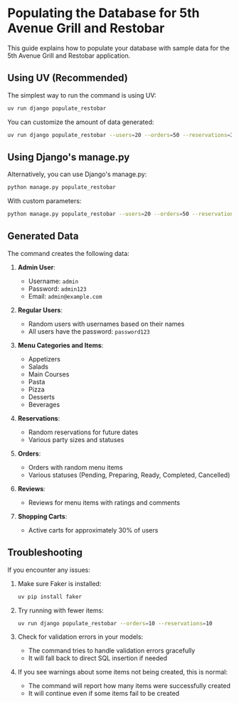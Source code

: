 # Populating the Database for 5th Avenue Grill and Restobar

This guide explains how to populate your database with sample data for the 5th Avenue Grill and Restobar application.

## Using UV (Recommended)

The simplest way to run the command is using UV:

```bash
uv run django populate_restobar
```

You can customize the amount of data generated:

```bash
uv run django populate_restobar --users=20 --orders=50 --reservations=30 --reviews=100
```

## Using Django's manage.py

Alternatively, you can use Django's manage.py:

```bash
python manage.py populate_restobar
```

With custom parameters:

```bash
python manage.py populate_restobar --users=20 --orders=50 --reservations=30 --reviews=100
```

## Generated Data

The command creates the following data:

1. **Admin User**:
   - Username: `admin`
   - Password: `admin123`
   - Email: `admin@example.com`

2. **Regular Users**:
   - Random users with usernames based on their names
   - All users have the password: `password123`

3. **Menu Categories and Items**:
   - Appetizers
   - Salads
   - Main Courses
   - Pasta
   - Pizza
   - Desserts
   - Beverages

4. **Reservations**:
   - Random reservations for future dates
   - Various party sizes and statuses

5. **Orders**:
   - Orders with random menu items
   - Various statuses (Pending, Preparing, Ready, Completed, Cancelled)

6. **Reviews**:
   - Reviews for menu items with ratings and comments

7. **Shopping Carts**:
   - Active carts for approximately 30% of users

## Troubleshooting

If you encounter any issues:

1. Make sure Faker is installed:
   ```bash
   uv pip install faker
   ```

2. Try running with fewer items:
   ```bash
   uv run django populate_restobar --orders=10 --reservations=10
   ```

3. Check for validation errors in your models:
   - The command tries to handle validation errors gracefully
   - It will fall back to direct SQL insertion if needed

4. If you see warnings about some items not being created, this is normal:
   - The command will report how many items were successfully created
   - It will continue even if some items fail to be created
